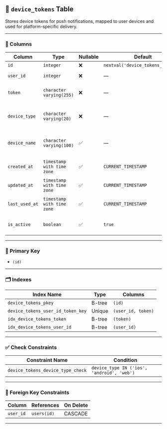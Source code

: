 ## 📱 `device_tokens` Table

Stores device tokens for push notifications, mapped to user devices and used for platform-specific delivery.

---

### 🧱 Columns

| Column         | Type                        | Nullable | Default                                         | Description                                                              |
|----------------|-----------------------------|----------|-------------------------------------------------|--------------------------------------------------------------------------|
| `id`           | `integer`                   | ❌       | `nextval('device_tokens_id_seq')`              | Primary key                                                              |
| `user_id`      | `integer`                   | ❌       | —                                               | References `users(id)`                                                  |
| `token`        | `character varying(255)`    | ❌       | —                                               | Push notification token                                                  |
| `device_type`  | `character varying(20)`     | ❌       | —                                               | Must be `'ios'`, `'android'`, or `'web'`                                |
| `device_name`  | `character varying(100)`    | ✅       | —                                               | Optional name/label of the device                                       |
| `created_at`   | `timestamp with time zone`  | ✅       | `CURRENT_TIMESTAMP`                             | Record creation time                                                     |
| `updated_at`   | `timestamp with time zone`  | ✅       | `CURRENT_TIMESTAMP`                             | Last update time                                                         |
| `last_used_at` | `timestamp with time zone`  | ✅       | `CURRENT_TIMESTAMP`                             | Last time this token was used                                           |
| `is_active`    | `boolean`                   | ✅       | `true`                                          | Token activity status                                                    |

---

### 🔑 Primary Key

- `(id)`

---

### 🗂️ Indexes

| Index Name                              | Type    | Columns           |
|----------------------------------------|---------|-------------------|
| `device_tokens_pkey`                   | B-tree  | `(id)`            |
| `device_tokens_user_id_token_key`      | Unique  | `(user_id, token)`|
| `idx_device_tokens_token`              | B-tree  | `(token)`         |
| `idx_device_tokens_user_id`            | B-tree  | `(user_id)`       |

---

### ✅ Check Constraints

| Constraint Name                     | Condition                                                             |
|------------------------------------|-----------------------------------------------------------------------|
| `device_tokens_device_type_check`  | `device_type IN ('ios', 'android', 'web')`                            |

---

### 🔗 Foreign Key Constraints

| Column     | References     | On Delete |
|------------|----------------|-----------|
| `user_id`  | `users(id)`    | CASCADE   |

---
